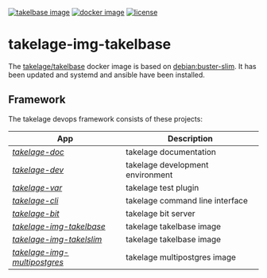 [![takelbase image](https://github.com/geospin-takelage/takelage-img-takelbase/actions/workflows/build_deploy_takelbase_nightly.yml/badge.svg)](https://github.com/geospin-takelage/takelage-img-takelbase/actions/workflows/build_deploy_takelbase_nightly.yml)
[![docker image](https://img.shields.io/docker/v/takelage/takelbase/latest?label=hub.docker.com&color=blue)](https://hub.docker.com/repository/docker/takelage/takelbase)
[![license](https://img.shields.io/github/license/geospin-takelage/takelage-img-takelbase?color=blueviolet)](https://github.com/geospin-takelage/takelage-img-takelbase/blob/main/LICENSE)

# takelage-img-takelbase

The 
[takelage/takelbase](https://hub.docker.com/repository/docker/takelage/takelbase)
docker image is based on 
[debian:buster-slim](https://hub.docker.com/_/debian).
It has been updated and systemd and ansible have been installed.

## Framework

The takelage devops framework consists of these projects:

| App | Description |
| --- | ----------- |
| *[takelage-doc](https://github.com/geospin-takelage/takelage-doc)* | takelage documentation |
| *[takelage-dev](https://github.com/geospin-takelage/takelage-dev)* | takelage development environment |
| *[takelage-var](https://github.com/geospin-takelage/takelage-var)* | takelage test plugin |
| *[takelage-cli](https://github.com/geospin-takelage/takelage-cli)* | takelage command line interface |
| *[takelage-bit](https://github.com/geospin-takelage/takelage-bit)* | takelage bit server | 
| *[takelage-img-takelbase](https://github.com/geospin-takelage/takelage-img-takelbase)* | takelage takelbase image | 
| *[takelage-img-takelslim](https://github.com/geospin-takelage/takelage-img-takelslim)* | takelage takelbase image | 
| *[takelage-img-multipostgres](https://github.com/geospin-takelage/takelage-img-multipostgres)* | takelage multipostgres image | 


